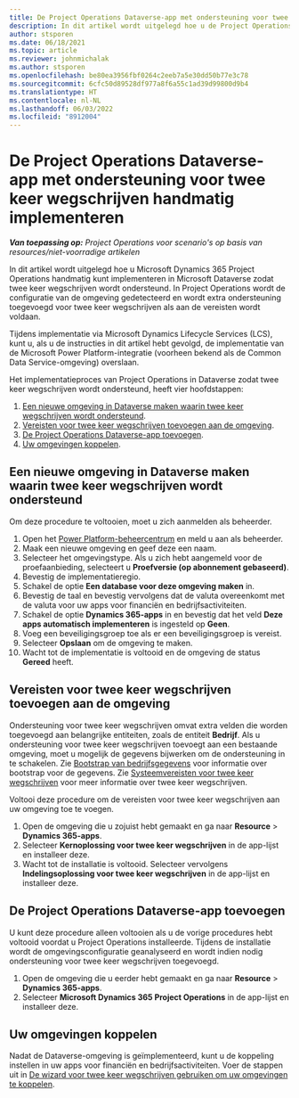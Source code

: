 ```yaml
---
title: De Project Operations Dataverse-app met ondersteuning voor twee keer wegschrijven handmatig implementeren
description: In dit artikel wordt uitgelegd hoe u de Project Operations Dataverse-app handmatig kunt implementeren zodat twee keer wegschrijven wordt ondersteund.
author: stsporen
ms.date: 06/18/2021
ms.topic: article
ms.reviewer: johnmichalak
ms.author: stsporen
ms.openlocfilehash: be80ea3956fbf0264c2eeb7a5e30dd50b77e3c78
ms.sourcegitcommit: 6cfc50d89528df977a8f6a55c1ad39d99800d9b4
ms.translationtype: HT
ms.contentlocale: nl-NL
ms.lasthandoff: 06/03/2022
ms.locfileid: "8912004"
---
```

# <a name="manually-deploy-the-project-operations-dataverse-app-with-dual-write-support"></a>De Project Operations Dataverse-app met ondersteuning voor twee keer wegschrijven handmatig implementeren

_**Van toepassing op:** Project Operations voor scenario's op basis van resources/niet-voorradige artikelen_

In dit artikel wordt uitgelegd hoe u Microsoft Dynamics 365 Project Operations handmatig kunt implementeren in Microsoft Dataverse zodat twee keer wegschrijven wordt ondersteund. In Project Operations wordt de configuratie van de omgeving gedetecteerd en wordt extra ondersteuning toegevoegd voor twee keer wegschrijven als aan de vereisten wordt voldaan.

Tijdens implementatie via Microsoft Dynamics Lifecycle Services (LCS), kunt u, als u de instructies in dit artikel hebt gevolgd, de implementatie van de Microsoft Power Platform-integratie (voorheen bekend als de Common Data Service-omgeving) overslaan.

Het implementatieproces van Project Operations in Dataverse zodat twee keer wegschrijven wordt ondersteund, heeft vier hoofdstappen:

1. [Een nieuwe omgeving in Dataverse maken waarin twee keer wegschrijven wordt ondersteund](#create).
2. [Vereisten voor twee keer wegschrijven toevoegen aan de omgeving](#prerequisites).
3. [De Project Operations Dataverse-app toevoegen](#dataverse).
4. [Uw omgevingen koppelen](#link).

## <a name="create-a-new-environment-in-dataverse-that-supports-dual-write"></a><a name="create"></a>Een nieuwe omgeving in Dataverse maken waarin twee keer wegschrijven wordt ondersteund

Om deze procedure te voltooien, moet u zich aanmelden als beheerder.

1. Open het [Power Platform-beheercentrum](https://admin.powerplatform.com) en meld u aan als beheerder.
2. Maak een nieuwe omgeving en geef deze een naam.
3. Selecteer het omgevingstype. Als u zich hebt aangemeld voor de proefaanbieding, selecteert u **Proefversie (op abonnement gebaseerd)**.
4. Bevestig de implementatieregio.
5. Schakel de optie **Een database voor deze omgeving maken** in. 
6. Bevestig de taal en bevestig vervolgens dat de valuta overeenkomt met de valuta voor uw apps voor financiën en bedrijfsactiviteiten.
7. Schakel de optie **Dynamics 365-apps** in en bevestig dat het veld **Deze apps automatisch implementeren** is ingesteld op **Geen**.
8. Voeg een beveiligingsgroep toe als er een beveiligingsgroep is vereist.
9. Selecteer **Opslaan** om de omgeving te maken.
10. Wacht tot de implementatie is voltooid en de omgeving de status **Gereed** heeft.

## <a name="add-dual-write-prerequisites-to-the-environment"></a><a name="prerequisites"></a>Vereisten voor twee keer wegschrijven toevoegen aan de omgeving

Ondersteuning voor twee keer wegschrijven omvat extra velden die worden toegevoegd aan belangrijke entiteiten, zoals de entiteit **Bedrijf**. Als u ondersteuning voor twee keer wegschrijven toevoegt aan een bestaande omgeving, moet u mogelijk de gegevens bijwerken om de ondersteuning in te schakelen. Zie [Bootstrap van bedrijfsgegevens](/dynamics365/fin-ops-core/dev-itpro/data-entities/dual-write/bootstrap-company-data) voor informatie over bootstrap voor de gegevens. Zie [Systeemvereisten voor twee keer wegschrijven](/dynamics365/fin-ops-core/dev-itpro/data-entities/dual-write/dual-write-system-req) voor meer informatie over twee keer wegschrijven.

Voltooi deze procedure om de vereisten voor twee keer wegschrijven aan uw omgeving toe te voegen.

1. Open de omgeving die u zojuist hebt gemaakt en ga naar **Resource** \> **Dynamics 365-apps**.
2. Selecteer **Kernoplossing voor twee keer wegschrijven** in de app-lijst en installeer deze.
3. Wacht tot de installatie is voltooid. Selecteer vervolgens **Indelingsoplossing voor twee keer wegschrijven** in de app-lijst en installeer deze.

## <a name="add-the-project-operations-dataverse-app"></a><a name="dataverse"></a>De Project Operations Dataverse-app toevoegen

U kunt deze procedure alleen voltooien als u de vorige procedures hebt voltooid voordat u Project Operations installeerde. Tijdens de installatie wordt de omgevingsconfiguratie geanalyseerd en wordt indien nodig ondersteuning voor twee keer wegschrijven toegevoegd.

1. Open de omgeving die u eerder hebt gemaakt en ga naar **Resource** \> **Dynamics 365-apps**.
2. Selecteer **Microsoft Dynamics 365 Project Operations** in de app-lijst en installeer deze.

## <a name="link-your-environments"></a><a name="link"></a>Uw omgevingen koppelen

Nadat de Dataverse-omgeving is geïmplementeerd, kunt u de koppeling instellen in uw apps voor financiën en bedrijfsactiviteiten. Voer de stappen uit in [De wizard voor twee keer wegschrijven gebruiken om uw omgevingen te koppelen](/dynamics365/fin-ops-core/dev-itpro/data-entities/dual-write/link-your-environment).
